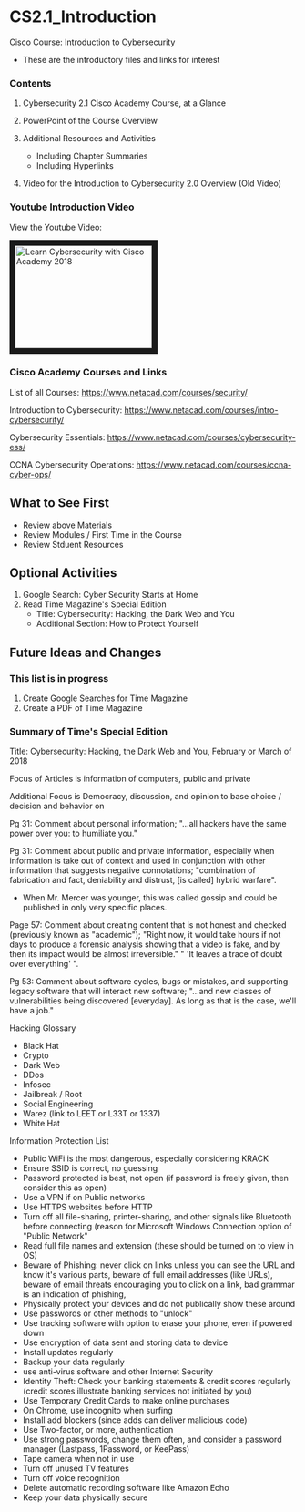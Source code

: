 # CS2.1_Introduction
Cisco Course: Introduction to Cybersecurity
- These are the introductory files and links for interest

### Contents
1. Cybersecurity 2.1 Cisco Academy Course, at a Glance
2. PowerPoint of the Course Overview
3. Additional Resources and Activities
   - Including Chapter Summaries
   - Including Hyperlinks
   
4. Video for the Introduction to Cybersecurity 2.0 Overview (Old Video)

### Youtube Introduction Video
View the Youtube Video: 

<a href="https://www.youtube.com/watch?v=ijy4AibHEl4" target="_blank">
<img src="http://img.youtube.com/vi/ijy4AibHEl4/0.jpg" 
alt="Learn Cybersecurity with Cisco Academy 2018" width="240" height="180" border="10" /></a>

### Cisco Academy Courses and Links
List of all Courses: https://www.netacad.com/courses/security/

Introduction to Cybersecurity: https://www.netacad.com/courses/intro-cybersecurity/

Cybersecurity Essentials: https://www.netacad.com/courses/cybersecurity-ess/

CCNA Cybersecurity Operations: https://www.netacad.com/courses/ccna-cyber-ops/

## What to See First
- Review above Materials
- Review Modules / First Time in the Course
- Review Stduent Resources

## Optional Activities
1. Google Search: Cyber Security Starts at Home
2. Read Time Magazine's Special Edition
   - Title: Cybersecurity: Hacking, the Dark Web and You
   - Additional Section: How to Protect Yourself
   
## Future Ideas and Changes
### This list is in progress
1. Create Google Searches for Time Magazine
2. Create a PDF of Time Magazine

### Summary of Time's Special Edition
Title: Cybersecurity: Hacking, the Dark Web and You, 
February or March of 2018

Focus of Articles is information of computers, public and private

Additional Focus is Democracy, discussion, and opinion to base choice / decision and behavior on

Pg 31: Comment about personal information;
"...all hackers have the same power over you: to humiliate you."

Pg 31: Comment about public and private information, especially when information is take out of context and used in conjunction with other information that suggests negative connotations;
"combination of fabrication and fact, deniability and distrust, [is called] hybrid warfare".
- When Mr. Mercer was younger, this was called gossip and could be published in only very specific places.

Page 57: Comment about creating content that is not honest and checked (previously known as "academic"); "Right now, it would take hours if not days to produce a forensic analysis showing that a video is fake, and by then its impact would be almost irreversible." " 'It leaves a trace of doubt over everything' ".

Pg 53: Comment about software cycles, bugs or mistakes, and supporting legacy software that will interact new software; "...and new classes of vulnerabilities being discovered [everyday]. As long as that is the case, we'll have a job."

Hacking Glossary
- Black Hat
- Crypto
- Dark Web
- DDos
- Infosec
- Jailbreak / Root
- Social Engineering
- Warez (link to LEET or L33T or 1337)
- White Hat

Information Protection List
 - Public WiFi is the most dangerous, especially considering KRACK
 - Ensure SSID is correct, no guessing
 - Password protected is best, not open (if password is freely given, then consider this as open)
 - Use a VPN if on Public networks
 - Use HTTPS websites before HTTP
 - Turn off all file-sharing, printer-sharing, and other signals like Bluetooth before connecting (reason for Microsoft Windows Connection option of "Public Network"
 - Read full file names and extension (these should be turned on to view in OS)
 - Beware of Phishing: never click on links unless you can see the URL and know it's various parts, beware of full email addresses (like URLs), beware of email threats encouraging you to click on a link, bad grammar is an indication of phishing, 
- Physically protect your devices and do not publically show these around
- Use passwords or other methods to "unlock"
- Use tracking software with option to erase your phone, even if powered down
- Use encryption of data sent and storing data to device 
- Install updates regularly
- Backup your data regularly
- use anti-virus software and other Internet Security
- Identity Theft: Check your banking statements  & credit scores regularly (credit scores illustrate banking services not initiated by you)
- Use Temporary Credit Cards to make online purchases
- On Chrome, use incognito when surfing
- Install add blockers (since adds can deliver malicious code)
- Use Two-factor, or more, authentication
- Use strong passwords, change them often, and consider a password manager (Lastpass, 1Password, or KeePass)
- Tape camera when not in use
- Turn off unused TV features
- Turn off voice recognition
- Delete automatic recording software like Amazon Echo
- Keep your data physically secure
